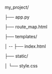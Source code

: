 my_project/

  ├── app.py
  
  ├── route_map.html 
  
  ├── templates/
  
  │ --  ├── index.html     
  
  ├── static/
  
  │  └── style.css 
